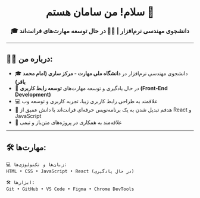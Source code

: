 <h1 align="center">سلام! من سامان هستم 👋</h1>
<h3 align="center">🎓 دانشجوی مهندسی نرم‌افزار | 👨‍💻 در حال توسعه مهارت‌های فرانت‌اند</h3>

---

## 🧑‍🎓 درباره من:

- 🎓 دانشجوی مهندسی نرم‌افزار در **دانشگاه ملی مهارت - مرکز ساری (امام محمد باقر)**  
- 🌱 در حال یادگیری و توسعه مهارت‌های **توسعه رابط کاربری (Front-End Development)**  
- 💻 علاقمند به طراحی رابط کاربری زیبا، تجربه کاربری و توسعه وب  
- 🚀 هدفم تبدیل شدن به یک برنامه‌نویس حرفه‌ای فرانت‌اند با دانش عمیق از React و JavaScript  
- 🤝 علاقه‌مند به همکاری در پروژه‌های متن‌باز و تیمی

---

## 🛠 مهارت‌ها:

```plaintext
💻 زبان‌ها و تکنولوژی‌ها:
HTML • CSS • JavaScript • React (در حال یادگیری)

🛠 ابزارها:
Git • GitHub • VS Code • Figma • Chrome DevTools
